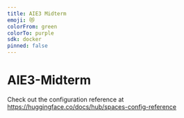 ```yaml
---
title: AIE3 Midterm
emoji: 😻
colorFrom: green
colorTo: purple
sdk: docker
pinned: false
---
```

# AIE3-Midterm

Check out the configuration reference at https://huggingface.co/docs/hub/spaces-config-reference
